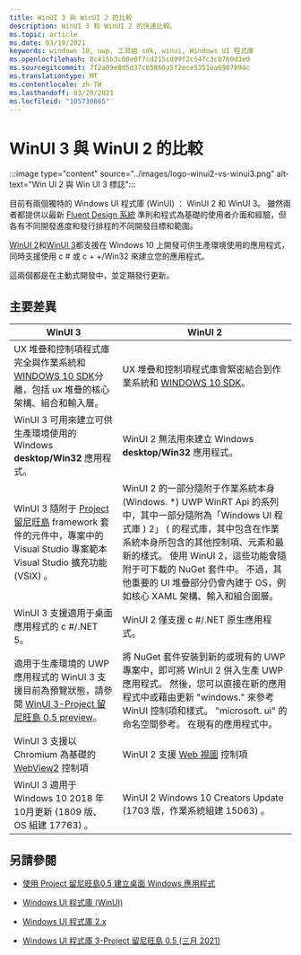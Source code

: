 ```yaml
---
title: WinUI 3 與 WinUI 2 的比較
description: WinUI 3 和 WinUI 2 的快速比較。
ms.topic: article
ms.date: 03/19/2021
keywords: windows 10, uwp, 工具組 sdk, winui, Windows UI 程式庫
ms.openlocfilehash: 8c415b3c08e0f7cd215cd99f2c54fc3cb760d3e0
ms.sourcegitcommit: 7f2a09e8d5d37cb5860a5f2ece5351ea6907b94c
ms.translationtype: MT
ms.contentlocale: zh-TW
ms.lasthandoff: 03/29/2021
ms.locfileid: "105730865"
---
```

# <a name="comparison-of-winui-3-and-winui-2"></a>WinUI 3 與 WinUI 2 的比較

:::image type="content" source="../images/logo-winui2-vs-winui3.png" alt-text="Win UI 2 與 Win UI 3 標誌":::

目前有兩個獨特的 Windows UI 程式庫 (WinUI) ： WinUI 2 和 WinUI 3。 雖然兩者都提供以最新 [Fluent Design 系統](https://www.microsoft.com/design/fluent) 準則和程式為基礎的使用者介面和經驗，但各有不同開發進度和發行排程的不同開發目標和範圍。

[WinUI 2](winui2/index.md)和[WinUI 3](winui3/index.md)都支援在 Windows 10 上開發可供生產環境使用的應用程式，同時支援使用 c # 或 c + +/Win32 來建立您的應用程式。

這兩個都是在主動式開發中，並定期發行更新。

## <a name="the-major-differences"></a>主要差異

| WinUI 3                                                                                                                                                                                                                                                                                                        | WinUI 2                                                                                                                                                                                                                                                                                                                                                                                                                                                                                                      |
|----------------------------------------------------------------------------------------------------------------------------------------------------------------------------------------------------------------------------------------------------------------------------------------------------------------|--------------------------------------------------------------------------------------------------------------------------------------------------------------------------------------------------------------------------------------------------------------------------------------------------------------------------------------------------------------------------------------------------------------------------------------------------------------------------------------------------------------|
| UX 堆疊和控制項程式庫完全與作業系統和 [WINDOWS 10 SDK](https://developer.microsoft.com/windows/downloads/windows-10-sdk/)分離，包括 ux 堆疊的核心架構、組合和輸入層。                                                                        | UX 堆疊和控制項程式庫會緊密結合到作業系統和 [WINDOWS 10 SDK](https://developer.microsoft.com/windows/downloads/windows-10-sdk/)。                                                                                                                                                                                                                                                                                                                                                          |
| WinUI 3 可用來建立可供生產環境使用的 Windows **desktop/Win32** 應用程式。 | WinUI 2 無法用來建立 Windows **desktop/Win32** 應用程式。 |
| WinUI 3 隨附于 [Project 留尼旺島](../project-reunion/index.md) framework 套件的元件中，專案中的 Visual Studio 專案範本 Visual Studio 擴充功能 (VSIX) 。 | WinUI 2 的一部分隨附于作業系統本身 (Windows. *) UWP WinRT Api 的系列中，其中一部分隨附為「Windows UI 程式庫 ) 2」 ( 的程式庫，其中包含在作業系統本身所包含的其他控制項、元素和最新的樣式。 使用 WinUI 2，這些功能會隨附于可下載的 NuGet 套件中。 不過，其他重要的 UI 堆疊部分仍會內建于 OS，例如核心 XAML 架構、輸入和組合圖層。 |
| WinUI 3 支援適用于桌面應用程式的 c #/.NET 5。 | WinUI 2 僅支援 c #/.NET 原生應用程式。 |
| 適用于生產環境的 UWP 應用程式的 WinUI 3 支援目前為預覽狀態，請參閱 [WinUI 3-Project 留尼旺島 0.5 preview](winui3/release-notes/winui3-project-reunion-0.5-preview.md)。                                                                                                                                | 將 NuGet 套件安裝到新的或現有的 UWP 專案中，即可將 WinUI 2 併入生產 UWP 應用程式。 然後，您可以直接在新的應用程式中或藉由更新 "windows." 來參考 WinUI 控制項和樣式。 "microsoft. ui" 的命名空間參考。 在現有的應用程式中。                                                                                                                                                                                    |
| WinUI 3 支援以 Chromium 為基礎的 [WebView2](/microsoft-edge/webview2/) 控制項 |  WinUI 2 支援  [Web 視圖](/windows/uwp/design/controls-and-patterns/web-view) 控制項 |
| WinUI 3 適用于 Windows 10 2018 年10月更新 (1809 版、OS 組建 17763) 。 | WinUI 2 Windows 10 Creators Update (1703 版，作業系統組建 15063) 。 |

## <a name="see-also"></a>另請參閱

- [使用 Project 留尼旺島0.5 建立桌面 Windows 應用程式](../project-reunion/index.md)

- [Windows UI 程式庫 (WinUI)](index.md)

- [Windows UI 程式庫 2.x](winui2/index.md)

- [Windows UI 程式庫 3-Project 留尼旺島 0.5 (三月 2021) ](winui3/index.md)
